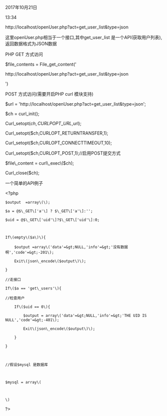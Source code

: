 2017年10月21日

13:34



http://localhost/openUser.php?act=get\_user\_list&type=json



这里openUser.php相当于一个接口,其中get\_user\_list 是一个API\(获取用户列表\),返回数据格式为JSON数据



PHP GET 方式访问

$file\_contents = File\_get\_content\('

http://localhost/openUser.php?act=get\_user\_list&type=json

'\)



POST 方式访问\(需要开启PHP curl 模块支持\)

$url = 'http://localhost/openUser.php?act=get\_user\_list&type=json';

$ch = curl\_init\(\);

Curl\_setopt\($ch,CURLPOPT\_URL,$url\);

Curl\_setopt\($ch,CURLOPT\_RETURNTRANSFER,1\);

Curl\_setopt\($ch,CURLOPT\_CONNECTTIMEOUT,10\);

Curl\_setopt\($ch,CURLOPT\_POST,1\);//启用POST提交方式

$file\_content = curl\_exec\($ch\);

Curl\_close\($ch\);



一个简单的API例子

&lt;?php

	$output  =array\(\);

	$a = @$\_GET\['a'\] ? $\_GET\['a'\]:'';

	$uid = @$\_GET\['uid'\]?$\_GET\['uid'\]:0;

	

	If\(empty\($a\)\){

		$output =array\('data'=&gt;NULL,'info'=&gt;'没有数据啊','code'=&gt;-201\);

		Exit\(json\_encode\($output\)\);

	}

	//走接口

	If\($a == 'get\_users'\){

	//检查用户

		If\($uid == 0\){

			$output = array\('data'=&gt;NULL,'info'=&gt;'THE UID IS NULL','code'=&gt;-401\);

			Exit\(json\_encode\($output\)\);

		}

	}

	

	//假设$mysql 是数据库

	

	$mysql = array\(

		

	\)

	

?&gt;






